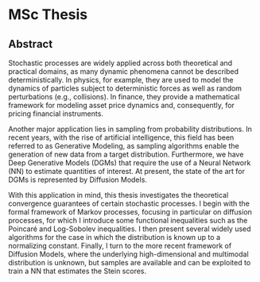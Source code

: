# MSc Thesis

## Abstract
Stochastic processes are widely applied across both theoretical and practical domains, as many dynamic phenomena cannot be described deterministically. In physics, for example, they are used to model the dynamics of particles subject to deterministic forces as well as random perturbations (e.g., collisions). In finance, they provide a mathematical framework for modeling asset price dynamics and, consequently, for pricing financial instruments.

Another major application lies in sampling from probability distributions. In recent years, with the rise of artificial intelligence, this field has been referred to as Generative Modeling, as sampling algorithms enable the generation of new data from a target distribution. Furthermore, we have Deep Generative Models (DGMs) that require the use of a Neural Network (NN) to estimate quantities of interest. At present, the state of the art for DGMs is represented by Diffusion Models.

With this application in mind, this thesis investigates the theoretical convergence guarantees of certain stochastic processes. I begin with the formal framework of Markov processes, focusing in particular on diffusion processes, for which I introduce some functional inequalities such as the Poincaré and Log-Sobolev inequalities. I then present several widely used algorithms for the case in which the distribution is known up to a normalizing constant. Finally, I turn to the more recent framework of Diffusion Models, where the underlying high-dimensional and multimodal distribution is unknown, but samples are available and can be exploited to train a NN that estimates the Stein scores.
